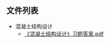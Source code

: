 

## 文件列表

- 混凝土结构设计
    - [《混凝土结构设计》习题答案.pdf](https://github.com/Open-BJUT/BJUT-Helper/raw/master/./%E6%B7%B7%E5%87%9D%E5%9C%9F%E7%BB%93%E6%9E%84%E8%AE%BE%E8%AE%A1/%E3%80%8A%E6%B7%B7%E5%87%9D%E5%9C%9F%E7%BB%93%E6%9E%84%E8%AE%BE%E8%AE%A1%E3%80%8B%E4%B9%A0%E9%A2%98%E7%AD%94%E6%A1%88.pdf)
